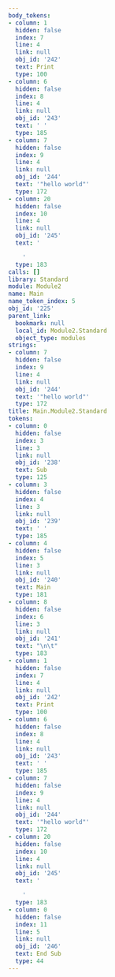 ```yaml
---
body_tokens:
- column: 1
  hidden: false
  index: 7
  line: 4
  link: null
  obj_id: '242'
  text: Print
  type: 100
- column: 6
  hidden: false
  index: 8
  line: 4
  link: null
  obj_id: '243'
  text: ' '
  type: 185
- column: 7
  hidden: false
  index: 9
  line: 4
  link: null
  obj_id: '244'
  text: '"hello world"'
  type: 172
- column: 20
  hidden: false
  index: 10
  line: 4
  link: null
  obj_id: '245'
  text: '

    '
  type: 183
calls: []
library: Standard
module: Module2
name: Main
name_token_index: 5
obj_id: '225'
parent_link:
  bookmark: null
  local_id: Module2.Standard
  object_type: modules
strings:
- column: 7
  hidden: false
  index: 9
  line: 4
  link: null
  obj_id: '244'
  text: '"hello world"'
  type: 172
title: Main.Module2.Standard
tokens:
- column: 0
  hidden: false
  index: 3
  line: 3
  link: null
  obj_id: '238'
  text: Sub
  type: 125
- column: 3
  hidden: false
  index: 4
  line: 3
  link: null
  obj_id: '239'
  text: ' '
  type: 185
- column: 4
  hidden: false
  index: 5
  line: 3
  link: null
  obj_id: '240'
  text: Main
  type: 181
- column: 8
  hidden: false
  index: 6
  line: 3
  link: null
  obj_id: '241'
  text: "\n\t"
  type: 183
- column: 1
  hidden: false
  index: 7
  line: 4
  link: null
  obj_id: '242'
  text: Print
  type: 100
- column: 6
  hidden: false
  index: 8
  line: 4
  link: null
  obj_id: '243'
  text: ' '
  type: 185
- column: 7
  hidden: false
  index: 9
  line: 4
  link: null
  obj_id: '244'
  text: '"hello world"'
  type: 172
- column: 20
  hidden: false
  index: 10
  line: 4
  link: null
  obj_id: '245'
  text: '

    '
  type: 183
- column: 0
  hidden: false
  index: 11
  line: 5
  link: null
  obj_id: '246'
  text: End Sub
  type: 44
---
```

